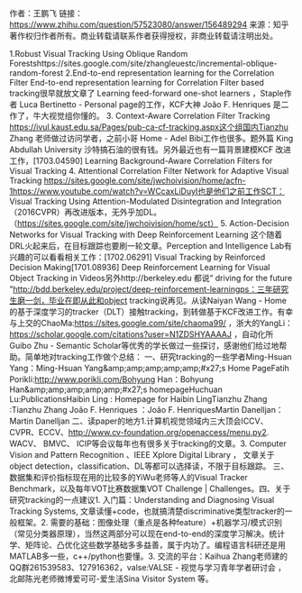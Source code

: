 作者：王鹏飞
链接：https://www.zhihu.com/question/57523080/answer/156489294
来源：知乎
著作权归作者所有。商业转载请联系作者获得授权，非商业转载请注明出处。

1.Robust Visual Tracking Using Oblique Random Forestshttps://sites.google.com/site/zhangleuestc/incremental-oblique-random-forest
2.End-to-end representation learning for the Correlation Filter  End-to-end representation learning for Correlation Filter based tracking很早就放文章了 Learning feed-forward one-shot learners ，Staple作者 Luca Bertinetto - Personal page的工作，KCF大神  João F. Henriques 是二作了，牛大视觉组你懂的。
3. Context-Aware Correlation Filter Tracking https://ivul.kaust.edu.sa/Pages/pub-ca-cf-tracking.aspx这个组国内Tianzhu Zhang 老师做过访问学者，之前小哥  Home - Adel Bibi工作也很多。题外篇 King Abdullah University 沙特搞石油的很有钱。另外最近也有一篇背景建模KCF 改进工作，[1703.04590] Learning Background-Aware Correlation Filters for Visual Tracking
4. Attentional Correlation Filter Network for Adaptive Visual Tracking https://sites.google.com/site/jwchoivision/home/acfn-1https://www.youtube.com/watch?v=WCcaxLiDuyI也是他们之前工作SCT： Visual Tracking Using Attention-Modulated Disintegration and Integration （2016CVPR）再改进版本，无外乎加DL。（https://sites.google.com/site/jwchoivision/home/sct）
5. Action-Decision Networks for Visual Tracking with Deep Reinforcement Learning 这个随着DRL火起来后，在目标跟踪也要刷一轮文章。Perception and Intelligence Lab有兴趣的可以看看相关工作：[1702.06291]
Visual Tracking by Reinforced Decision Making[1701.08936] Deep Reinforcement Learning for Visual Object Tracking in Videos另外http://berkeley.edu 都说“ driving for the future ”http://bdd.berkeley.edu/project/deep-reinforcement-learningps：三年研究生磨一剑，毕业在即从此和object tracking说再见。从读Naiyan Wang - Home的基于深度学习的tracker（DLT）接触tracking，到转做基于KCF改进工作。有幸与上交的ChaoMa:https://sites.google.com/site/chaoma99/ ，浙大的YangLi：https://scholar.google.com/citations?user=N1ZDSHYAAAAJ ，自动化所Guibo Zhu - Semantic Scholar等优秀的学长做过一些探讨，感谢他们给过地帮助。简单地对tracking工作做个总结：
一、研究tracking的一些学者Ming-Hsuan Yang：Ming-Hsuan Yang&amp;amp;amp;amp;amp;amp;#x27;s Home PageFatih Porikli:http://www.porikli.com/Bohyung Han：Bohyung Han&amp;amp;amp;amp;amp;amp;#x27;s homepageHuchuan Lu:PublicationsHaibin Ling :  Homepage for Haibin LingTianzhu Zhang :Tianzhu Zhang João F. Henriques ：João F. HenriquesMartin Danelljan：Martin Danelljan 
二、读paper的地方1.计算机视觉领域内三大顶会ICCV、CVPR、ECCV、http://www.cv-foundation.org/openaccess/menu.py2. WACV、 BMVC、 ICIP等会议每年也有很多关于tracking的文章。3. Computer Vision and Pattern Recognition 、IEEE Xplore Digital Library ， 文章关于object detection，classification、DL等都可以选择读，不限于目标跟踪。
三、数据集和评价指标现在用的比较多的YiWu老师等人的Visual Tracker Benchmark，以及每年VOT比赛数据集VOT Challenge | Challenges。四、关于研究tracking的一点建议1. 入门篇：Understanding and Diagnosing Visual Tracking Systems, 文章读懂+code，也就搞清楚discriminative类型tracker的一般框架。2. 需要的基础：图像处理（重点是各种feature）+机器学习/模式识别（常见分类器原理），当然这两部分可以现在end-to-end的深度学习解决。统计学、矩阵论、凸优化这些数学基础多多益善，属于内功了。编程语言科研还是用MATLAB多一些，c++/python也要懂。3. 交流的平台：Kaihua Zhang老师建的QQ群261539583、127916362，valse:VALSE - 视觉与学习青年学者研讨会 ， 北邮陈光老师微博爱可可-爱生活Sina Visitor System 等。
